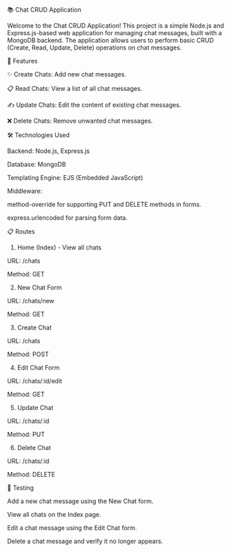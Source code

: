 📚 Chat CRUD Application

Welcome to the Chat CRUD Application! This project is a simple Node.js and Express.js-based web application for managing chat messages, built with a MongoDB backend. The application allows users to perform basic CRUD (Create, Read, Update, Delete) operations on chat messages.

🌟 Features

✨ Create Chats: Add new chat messages.

📋 Read Chats: View a list of all chat messages.

✍️ Update Chats: Edit the content of existing chat messages.

❌ Delete Chats: Remove unwanted chat messages.

🛠️ Technologies Used

Backend: Node.js, Express.js

Database: MongoDB

Templating Engine: EJS (Embedded JavaScript)

Middleware:

method-override for supporting PUT and DELETE methods in forms.

express.urlencoded for parsing form data.

📋 Routes

1. Home (Index) - View all chats

URL: /chats

Method: GET

2. New Chat Form

URL: /chats/new

Method: GET

3. Create Chat

URL: /chats

Method: POST

4. Edit Chat Form

URL: /chats/:id/edit

Method: GET

5. Update Chat

URL: /chats/:id

Method: PUT

6. Delete Chat

URL: /chats/:id

Method: DELETE

🧪 Testing

Add a new chat message using the New Chat form.

View all chats on the Index page.

Edit a chat message using the Edit Chat form.

Delete a chat message and verify it no longer appears.